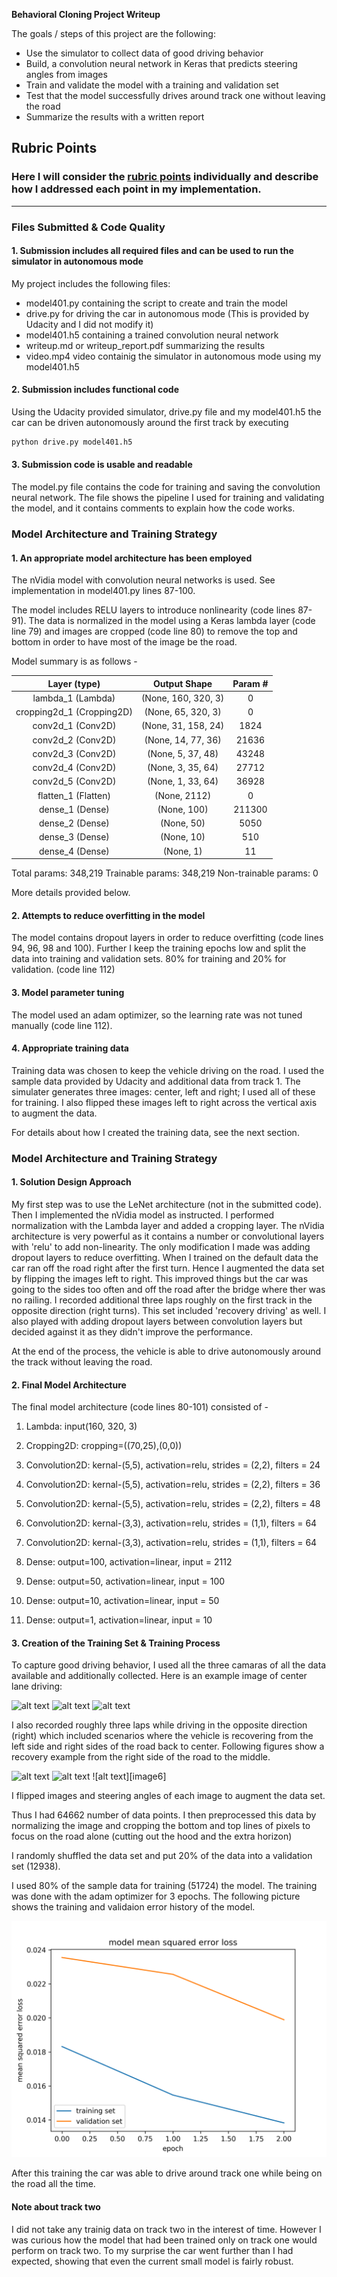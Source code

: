 **Behavioral Cloning Project Writeup**

The goals / steps of this project are the following:
* Use the simulator to collect data of good driving behavior
* Build, a convolution neural network in Keras that predicts steering angles from images
* Train and validate the model with a training and validation set
* Test that the model successfully drives around track one without leaving the road
* Summarize the results with a written report


[//]: # (Image References)

[image1]: ./pictures/left_2016_12_01_13_31_15_513.png "Left"
[image2]: ./pictures/center_2016_12_01_13_31_15_513.png "Center"
[image3]: ./pictures/right_2016_12_01_13_31_15_513.png "Right"
[image4]: ./pictures/center_2018_08_13_05_56_33_832.png "Recovery Image1"
[image5]: ./pictures/center_2018_08_13_05_56_34_421.png "Recovery Image2"
[image5]: ./pictures/center_2018_08_13_05_56_35_146.png "Recovery Image3"
[image7]: ./pictures/fit_history401.png "Fit History"

## Rubric Points
### Here I will consider the [rubric points](https://review.udacity.com/#!/rubrics/432/view) individually and describe how I addressed each point in my implementation.  

---
### Files Submitted & Code Quality

#### 1. Submission includes all required files and can be used to run the simulator in autonomous mode

My project includes the following files:
* model401.py containing the script to create and train the model
* drive.py for driving the car in autonomous mode (This is provided by Udacity and I did not modify it)
* model401.h5 containing a trained convolution neural network 
* writeup.md or writeup_report.pdf summarizing the results
* video.mp4 video containig the simulator in autonomous mode using my model401.h5

#### 2. Submission includes functional code
Using the Udacity provided simulator, drive.py file and my model401.h5 the car can be driven autonomously around the first track by executing 
```sh
python drive.py model401.h5
```

#### 3. Submission code is usable and readable

The model.py file contains the code for training and saving the convolution neural network. The file shows the pipeline I used for training and validating the model, and it contains comments to explain how the code works.

### Model Architecture and Training Strategy

#### 1. An appropriate model architecture has been employed

The nVidia model with convolution neural networks is used. See implementation in model401.py lines 87-100. 

The model includes RELU layers to introduce nonlinearity (code lines 87-91). The data is normalized in the model using a Keras lambda layer (code line 79) and images are cropped (code line 80) to remove the top and bottom in order to have most of the image be the road.

Model summary is as follows - 

|Layer (type)         |        Output Shape      |        Param # |
|:------------------------:|:--------------------:|:--------------:|
|lambda_1 (Lambda)  |       (None, 160, 320, 3)    |      0       |
|cropping2d_1 (Cropping2D)  |  (None, 65, 320, 3)  |      0       |
|conv2d_1 (Conv2D)     |       (None, 31, 158, 24) |      1824    |
|conv2d_2 (Conv2D)     |       (None, 14, 77, 36)  |      21636   | 
|conv2d_3 (Conv2D)     |       (None, 5, 37, 48)   |      43248   |
|conv2d_4 (Conv2D)     |       (None, 3, 35, 64)   |      27712   |
|conv2d_5 (Conv2D)     |       (None, 1, 33, 64)   |      36928   |
|flatten_1 (Flatten)   |       (None, 2112)        |      0       |
|dense_1 (Dense)       |       (None, 100)         |      211300  |
|dense_2 (Dense)       |       (None, 50)          |      5050    |
|dense_3 (Dense)       |       (None, 10)          |      510     |
|dense_4 (Dense)       |       (None, 1)           |      11      |

Total params: 348,219
Trainable params: 348,219
Non-trainable params: 0

More details provided below.

#### 2. Attempts to reduce overfitting in the model

The model contains dropout layers in order to reduce overfitting (code lines 94, 96, 98 and 100). Further I keep the training epochs low and split the 
data into training and validation sets. 80% for training and 20% for validation. (code line 112)


#### 3. Model parameter tuning

The model used an adam optimizer, so the learning rate was not tuned manually (code line 112).

#### 4. Appropriate training data

Training data was chosen to keep the vehicle driving on the road. I used the sample data provided by Udacity and additional data from track 1. 
The simulater generates three images: center, left and right; I used all of these for training. I also flipped these images left to right across the vertical axis to augment the data.

For details about how I created the training data, see the next section. 

### Model Architecture and Training Strategy

#### 1. Solution Design Approach

My first step was to use the LeNet architecture (not in the submitted code). Then I implemented the nVidia model as instructed. I performed normalization with the Lambda layer
and added a cropping layer. The nVidia architecture is very powerful as it contains a number or convolutional layers with 'relu' to add non-linearity. The only modification I made was adding dropout layers to reduce overfitting.
When I trained on the default data the car ran off the road right after the first turn. Hence I augmented the data set by flipping the images left to right. This improved things but the car was going to the sides too often and off the road 
after the bridge where ther was no railing. I recorded additional three laps roughly on the first track in the opposite direction (right turns). This set included 'recovery driving' as well. I also played with adding dropout layers between convolution layers but 
decided against it as they didn't improve the performance.

At the end of the process, the vehicle is able to drive autonomously around the track without leaving the road.

#### 2. Final Model Architecture

The final model architecture (code lines 80-101) consisted of - 

1. Lambda: input(160, 320, 3)
2. Cropping2D: cropping=((70,25),(0,0))

3. Convolution2D: kernal-(5,5), activation=relu, strides = (2,2), filters = 24
4. Convolution2D: kernal-(5,5), activation=relu, strides = (2,2), filters = 36
5. Convolution2D: kernal-(5,5), activation=relu, strides = (2,2), filters = 48
6. Convolution2D: kernal-(3,3), activation=relu, strides = (1,1), filters = 64
7. Convolution2D: kernal-(3,3), activation=relu, strides = (1,1), filters = 64

8. Dense: output=100, activation=linear, input = 2112
9. Dense: output=50, activation=linear, input = 100
10. Dense: output=10, activation=linear, input = 50
11. Dense: output=1, activation=linear, input = 10

#### 3. Creation of the Training Set & Training Process

To capture good driving behavior, I used all the three camaras of all the data available and additionally collected. Here is an example image of center lane driving:

![alt text][image1]
![alt text][image2]
![alt text][image3]

I also recorded roughly three laps while driving in the opposite direction (right) which included scenarios where the vehicle is recovering from the left side and right sides of the road back to center. 
Following figures show a recovery example from the right side of the road to the middle.

![alt text][image4]
![alt text][image5]
![alt text][image6]

I flipped images and steering angles of each image to augment the data set.

Thus I had 64662 number of data points. I then preprocessed this data by normalizing the image and cropping the bottom and top lines of pixels to focus on the road alone (cutting out the hood and the extra horizon)

I randomly shuffled the data set and put 20% of the data into a validation set (12938). 

I used 80% of the sample data for training (51724) the model. The training was done with the adam optimizer for 3 epochs. The following picture shows the training and validaion error history of the model.

![alt text][image7]

After this training the car was able to drive around track one while being on the road all the time.


#### Note about track two

I did not take any trainig data on track two in the interest of time. However I was curious how the model that had been trained only on track one would perform on track two. To my surprise the car went further than I had expected, 
showing that even the current small model is fairly robust. 
